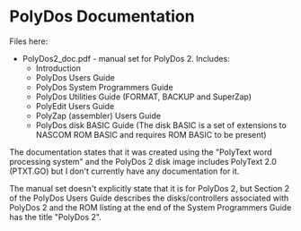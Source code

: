 # PolyDos Documentation

Files here:

* PolyDos2_doc.pdf - manual set for PolyDos 2. Includes:
  * Introduction
  * PolyDos Users Guide
  * PolyDos System Programmers Guide
  * PolyDos Utilities Guide (FORMAT, BACKUP and SuperZap)
  * PolyEdit Users Guide
  * PolyZap (assembler) Users Guide
  * PolyDos disk BASIC Guide (The disk BASIC is a set of extensions to NASCOM ROM BASIC and requires ROM BASIC to be present)

The documentation states that it was created using the "PolyText word processing
system" and the PolyDos 2 disk image includes PolyText 2.0 (PTXT.GO) but I don't
currently have any documentation for it.

The manual set doesn't explicitly state that it is for PolyDos 2, but Section 2
of the PolyDos Users Guide describes the disks/controllers associated with
PolyDos 2 and the ROM listing at the end of the System Programmers Guide has the
title "PolyDos 2".
